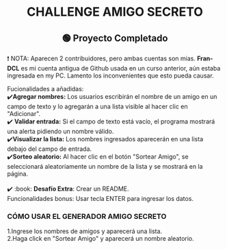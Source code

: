 <h1 align="center"> CHALLENGE AMIGO SECRETO </h1>

<h2 align="center">
🟢  Proyecto Completado
  
</h2>
<p>❗ NOTA: Aparecen 2 contribuidores, pero ambas cuentas son mias. <strong>Fran-DCL</strong> es mi cuenta antigua de Github usada en un curso anterior, aún estaba ingresada en my PC. Lamento los inconvenientes que esto pueda causar. </p>
Fucionalidades a añadidas:
<br>
✔️<strong>Agregar nombres:</strong> Los usuarios escribirán el nombre de un amigo en un campo de texto y lo agregarán a una lista visible al hacer clic en "Adicionar".
<br>
✔️
<strong>Validar entrada:</strong> Si el campo de texto está vacío, el programa mostrará una alerta pidiendo un nombre válido.
<br>
✔️<strong>Visualizar la lista:</strong> Los nombres ingresados aparecerán en una lista debajo del campo de entrada.
<br>
✔️<strong>Sorteo aleatorio:</strong> Al hacer clic en el botón "Sortear Amigo", se seleccionará aleatoriamente un nombre de la lista y se mostrará en la página.
<br>
<br>
✔️ :book: <strong>Desafío Extra</strong>: Crear un README.
<br>
Funcionalidades bonus: Usar tecla ENTER para ingresar los datos.
<h3> CÓMO USAR EL GENERADOR AMIGO SECRETO </h3>
1.Ingrese los nombres de amigos y aparecerá una lista.
<br>
2.Haga click en "Sortear Amigo" y aparecerá un nombre aleatorio.
